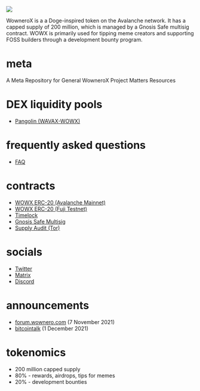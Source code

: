 <img src = "https://raw.githubusercontent.com/wownerox/meta/main/WOWX_Logo.svg">

WowneroX is a a Doge-inspired token on the Avalanche network. It has a capped supply of 200 million, which is managed by a Gnosis Safe multisig contract. WOWX is primarily used for tipping meme creators and supporting FOSS builders through a development bounty program.

# meta
A Meta Repository for General WowneroX Project Matters  Resources

# DEX liquidity pools
- [Pangolin (WAVAX-WOWX)](https://info.pangolin.exchange/#/pair/0x8e922bb0502566144a5838f8985bcaa402d320d2)

# frequently asked questions
- [FAQ](https://github.com/wownerox/meta/wiki/FAQ)

# contracts
- [WOWX ERC-20 (Avalanche Mainnet)](https://snowtrace.io/address/0xba5dc7e77d150816b758e9826fcad2d74820e379)
- [WOWX ERC-20 (Fuji Testnet)](https://testnet.snowtrace.io/address/0xc6B039b1e0be1ba0B433f319898438E782E5dEBA)
- [Timelock](https://snowtrace.io/address/0xc6B039b1e0be1ba0B433f319898438E782E5dEBA)
- [Gnosis Safe Multisig](https://gnosis-safe.io/app/avax:0x28A32244A2075d204C625FB825Ead7BcB4EfDd90/transactions/queue)
- [Supply Audit (Tor)](http://li4gteemkkrnwwbc4hnrlq2vrvm2bpx3dzlrff2aggj7wihq66hfsbyd.onion:4006/list)

# socials
- [Twitter](https://twitter.com/W0wn3r0X)
- [Matrix](https://matrix.to/#/#wowx:matrix.org)
- [Discord](https://discord.gg/eCncnMtCaG)

# announcements
- [forum.wownero.com](https://forum.wownero.com/t/wownero-rewards-on-avalanche-network/999) (7 November 2021)
- [bitcointalk](https://bitcointalk.org/index.php?topic=5374615.0) (1 December 2021)

# tokenomics
- 200 million capped supply
- 80% - rewards, airdrops, tips for memes
- 20% - development bounties
